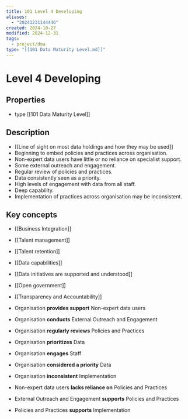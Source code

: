 ```yaml
---
title: 101 Level 4 Developing
aliases:
  - "20241231144446"
created: 2024-10-27
modified: 2024-12-31
tags:
  - project/dma
type: "[[101 Data Maturity Level.md]]"
---
```

# Level 4 Developing
## Properties
- type [[101 Data Maturity Level]]
## Description
- [[Line of sight on most data holdings and how they may be used]]
- Beginning to embed policies and practices across organisation.
- Non-expert data users have little or no reliance on specialist support.
- Some external outreach and engagement.
- Regular review of policies and practices.
- Data consistently seen as a priority.
- High levels of engagement with data from all staff.
- Deep capability.
- Implementation of practices across organisation may be inconsistent.

## Key concepts
- [[Business Integration]]
- [[Talent management]]
- [[Talent retention]]
- [[Data capabilities]]
- [[Data initiatives are supported and understood]]
- [[Open government]]
- [[Transparency and Accountability]]

- Organisation **provides support** Non-expert data users
- Organisation **conducts** External Outreach and Engagement
- Organisation **regularly reviews** Policies and Practices
- Organisation **prioritizes** Data
- Organisation **engages** Staff
- Organisation **considered a priority** Data
- Organisation **inconsistent** Implementation
- Non-expert data users **lacks reliance on** Policies and Practices
- External Outreach and Engagement **supports** Policies and Practices
- Policies and Practices **supports** Implementation
